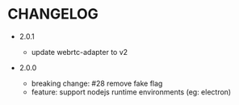 CHANGELOG
===================

* 2.0.1
    * update webrtc-adapter to v2

* 2.0.0
    * breaking change: #28 remove fake flag
    * feature: support nodejs runtime environments (eg: electron) 

